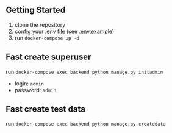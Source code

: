 ## Getting Started

1. clone the repository
2. config your .env file (see .env.example)
3. run `docker-compose up -d`

## Fast create superuser 

run `docker-compose exec backend python manage.py initadmin`

- login: `admin`
- password: `admin`

## Fast create test data

run `docker-compose exec backend python manage.py createdata`